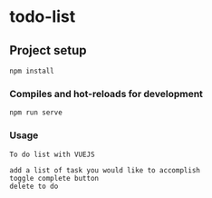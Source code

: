 # todo-list

## Project setup

```
npm install
```

### Compiles and hot-reloads for development

```
npm run serve
```

### Usage

```
To do list with VUEJS

add a list of task you would like to accomplish
toggle complete button
delete to do
```
